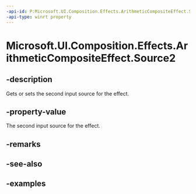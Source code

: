 ```yaml
---
-api-id: P:Microsoft.UI.Composition.Effects.ArithmeticCompositeEffect.Source2
-api-type: winrt property
---
```


<!-- Property syntax.
public IGraphicsEffectSource Source2 { get;  set; }
-->

# Microsoft.UI.Composition.Effects.ArithmeticCompositeEffect.Source2

## -description
Gets or sets the second input source for the effect.

## -property-value
The second input source for the effect.

## -remarks

## -see-also

## -examples

